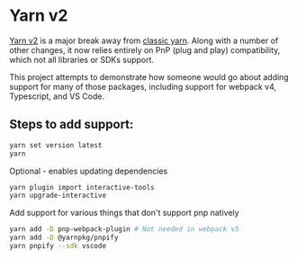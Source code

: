 # Yarn v2

[Yarn v2](http://yarnpkg.com/) is a major break away from [classic yarn](https://classic.yarnpkg.com/). Along with a number of other changes, it now relies entirely on PnP (plug and play) compatibility, which not all libraries or SDKs support.

This project attempts to demonstrate how someone would go about adding support for many of those packages, including support for webpack v4, Typescript, and VS Code.

## Steps to add support:

```sh
yarn set version latest
yarn
```

Optional - enables updating dependencies

```sh
yarn plugin import interactive-tools
yarn upgrade-interactive
```

Add support for various things that don't support pnp natively

```sh
yarn add -D pnp-webpack-plugin # Not needed in webpack v5
yarn add -D @yarnpkg/pnpify
yarn pnpify --sdk vscode
```
